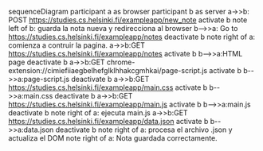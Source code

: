 sequenceDiagram
    participant a as browser
    participant b as server
    a->>b: POST https://studies.cs.helsinki.fi/exampleapp/new_note
    activate b
    note left of b: guarda la nota nueva y redirecciona al browser
    b-->>a: Go to https://studies.cs.helsinki.fi/exampleapp/notes
    deactivate b
    note right of a: comienza a contruir la pagina.
    a->>b:GET https://studies.cs.helsinki.fi/exampleapp/notes
    activate b
    b-->>a:HTML page
    deactivate b
    a->>b:GET chrome-extension://cimiefiiaegbelhefglklhhakcgmhkai/page-script.js
    activate b
    b-->>a:page-script.js
    deactivate b
    a->>b:GET https://studies.cs.helsinki.fi/exampleapp/main.css
    activate b
    b-->>a:main.css
    deactivate b
    a->>b:GET https://studies.cs.helsinki.fi/exampleapp/main.js
    activate b
    b-->>a:main.js
    deactivate b
    note right of a: ejecuta main.js
    a->>b:GET https://studies.cs.helsinki.fi/exampleapp/data.json
    activate b
    b-->>a:data.json
    deactivate b
    note right of a: procesa el archivo .json y actualiza el DOM
    note right of a: Nota guardada correctamente.
